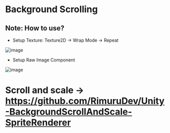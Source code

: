 # Background Scrolling
## Note: How to use?

- Setup Texture: Texture2D -> Wrap Mode -> Repeat
  
![image](https://github.com/RimuruDev/BackgroundScrolling/assets/85500556/362032df-97b1-413b-83e0-ca6a5f978851)

- Setup Raw Image Component
  
![image](https://github.com/RimuruDev/BackgroundScrolling/assets/85500556/9dc58c00-2e79-4988-a3c8-d5f4cd79fec2)

# Scroll and scale -> https://github.com/RimuruDev/Unity-BackgroundScrollAndScale-SpriteRenderer
